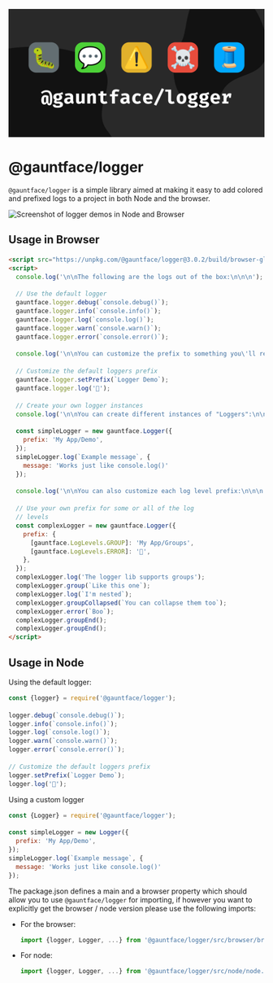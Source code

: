 ![Image of the default emoji used by the logger](default-social.png)

# @gauntface/logger

`@gauntface/logger` is a simple library aimed at making it easy to add
colored and prefixed logs to a project in both Node and the browser.

![Screenshot of logger demos in Node and Browser](logger-screenshot.png)

## Usage in Browser

```html
<script src="https://unpkg.com/@gauntface/logger@3.0.2/build/browser-globals.js"></script>
<script>
  console.log('\n\nThe following are the logs out of the box:\n\n\n');

  // Use the default logger
  gauntface.logger.debug(`console.debug()`);
  gauntface.logger.info(`console.info()`);
  gauntface.logger.log(`console.log()`);
  gauntface.logger.warn(`console.warn()`);
  gauntface.logger.error(`console.error()`);

  console.log('\n\nYou can customize the prefix to something you\'ll recognize:\n\n\n');

  // Customize the default loggers prefix
  gauntface.logger.setPrefix(`Logger Demo`);
  gauntface.logger.log('👋');

  // Create your own logger instances
  console.log('\n\nYou can create different instances of "Loggers":\n\n\n');

  const simpleLogger = new gauntface.Logger({
    prefix: 'My App/Demo',
  });
  simpleLogger.log(`Example message`, {
    message: 'Works just like console.log()'
  });

  console.log('\n\nYou can also customize each log level prefix:\n\n\n')

  // Use your own prefix for some or all of the log
  // levels
  const complexLogger = new gauntface.Logger({
    prefix: {
      [gauntface.LogLevels.GROUP]: 'My App/Groups',
      [gauntface.LogLevels.ERROR]: '👻',
    },
  });
  complexLogger.log('The logger lib supports groups');
  complexLogger.group(`Like this one`);
  complexLogger.log(`I'm nested`);
  complexLogger.groupCollapsed(`You can collapse them too`);
  complexLogger.error(`Boo`);
  complexLogger.groupEnd();
  complexLogger.groupEnd();
</script>
```

## Usage in Node

Using the default logger:
```javascript
const {logger} = require('@gauntface/logger');

logger.debug(`console.debug()`);
logger.info(`console.info()`);
logger.log(`console.log()`);
logger.warn(`console.warn()`);
logger.error(`console.error()`);

// Customize the default loggers prefix
logger.setPrefix(`Logger Demo`);
logger.log('👋');
```

Using a custom logger
```javascript
const {Logger} = require('@gauntface/logger');

const simpleLogger = new Logger({
  prefix: 'My App/Demo',
});
simpleLogger.log(`Example message`, {
  message: 'Works just like console.log()'
});
```

The package.json defines a main and a browser property which
should allow you to use `@gauntface/logger` for importing, if
however you want to explicitly get the browser / node version
please use the following imports:

- For the browser:
    ```javascript
    import {logger, Logger, ...} from '@gauntface/logger/src/browser/browser.js';
    ```
- For node:
    ```javascript
    import {logger, Logger, ...} from '@gauntface/logger/src/node/node.js';
    ```
